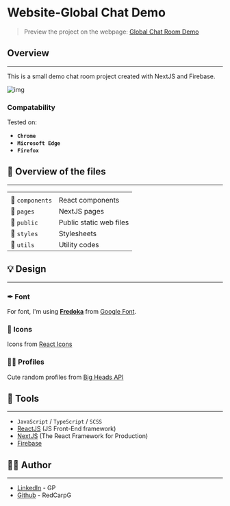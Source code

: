 # Website-Global Chat Demo

> Preview the project on the webpage: [Global Chat Room Demo](https://website-chat-demo.vercel.app)

## Overview

-----------------------------

This is a small demo chat room project created with NextJS and Firebase.

![img](https://github.com/RedCarpG/DOCS/blob/main/website_chat_room_demo/GlobalChatRoomDemo.png?raw=true)

### Compatability

Tested on:

- **`Chrome`**
- **`Microsoft Edge`**
- **`Firefox`**

## 🔮 Overview of the files

-----------------------------

|   |   |
| --------------------------------- |   --------------------------------- |
|                       |                                                 |
|  📂 `components`      | React components                                |
|  📂 `pages`           | NextJS pages                                    |
|  📂 `public`          | Public static web files                         |
|  📂 `styles`          | Stylesheets                                     |
|  📂 `utils`           | Utility codes                                   |

## 💡 Design

-----------------------------

### ✒ **Font**

For font, I'm using **[Fredoka](https://fonts.google.com/specimen/Fredoka?query=Fredoka)** from [Google Font](https://fonts.google.com/).

### 🍦 **Icons**

Icons from [React Icons](https://react-icons.github.io/react-icons/)

### 🙍‍♂️ **Profiles**

Cute random profiles from [Big Heads API](https://bigheads.io/)

## 🔧 Tools

-----------------------------

- `JavaScript` / `TypeScript` / `SCSS`
- [ReactJS](https://reactjs.org/) (JS Front-End framework)
- [NextJS](https://nextjs.org/) (The React Framework for Production)
- [Firebase](https://firebase.google.com/)

## 💁‍♂️ Author

-----------------------------

- [LinkedIn](https://www.linkedin.com/in/peng-gao-fr/) - GP
- [Github](https://github.com/RedCarpG) - RedCarpG
